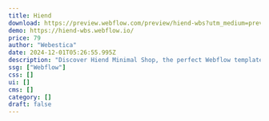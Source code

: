 ```yaml
---
title: Hiend
download: https://preview.webflow.com/preview/hiend-wbs?utm_medium=preview_link&utm_source=designer&utm_content=hiend-wbs&preview=48d1d8bffa7f1a53e0f62469bf6193ae&workflow=preview
demo: https://hiend-wbs.webflow.io/
price: 79
author: "Webestica"
date: 2024-12-01T05:26:55.995Z
description: "Discover Hiend Minimal Shop, the perfect Webflow template for minimalist e-commerce stores. Ideal for small inventories, this template offers a sleek and modern design for those seeking a simple yet effective online store."
ssg: ["Webflow"]
css: []
ui: []
cms: []
category: []
draft: false
---
```

